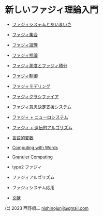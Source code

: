 # 新しいファジィ理論入門

- [ファジィシステムとあいまいさ](intro-fuzzyandsomething.md)
- [ファジィ集合](fuzzyset.md)
- [ファジィ論理](theoryof-fuzzylogic.md)
- [ファジィ推論](fuzzyinference.md)
- [ファジィ測度とファジィ積分](fuzzymeasure-and-integral.md)

- [ファジィ制御](fuzzycontrol.md)
- [ファジィモデリング](fuzzymodeling.md)
- [ファジィクラシファイア](fuzzyclassifier.md)
- [ファジィ意思決定支援システム](fuzzydecisionmaking.md)

- [ファジィ + ニューロシステム](fuzzyneuro.md)
- [ファジィ + 遺伝的アルゴリズム](FuzzyGAs.md)

- [言語的変数](Linguistic-Variable.md)
- [Computing with Words](computing-with-words.md)
- [Granuler Computing](granular-computing.md)
- type2 ファジィ
- ファジィアルゴリズム

- ファジィシステム応用

- [文献](reviews.md)

(c) 2023 西野順二 nishinojunji@gmail.com
